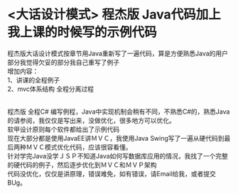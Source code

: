 # <大话设计模式> 程杰版 Java代码加上我上课的时候写的示例代码
程杰版大话设计模式按章节用Java重新写了一遍代码，算是方便熟悉Java的用户<br>部分我觉得欠妥的部分我自己重写了例子
<br>增加内容：
<br>1、讲课的全程例子
<br>2、mvc体系结构 全程分离过程

<br>程杰版 全程C# 编写例程，Java中实现机制会稍有不同，不熟悉C#的，熟悉Java的请参阅，我仅仅是写出来，没做优化，很多地方可以优化。
<br>软甲设计原则每个软件都给出了示例代码
<br>现在大部分都是使用JavaEE讲ＭＶＣ，我使用Java Swing写了一遍从硬代码到最后两种ＭＶＣ模式优化代码，应该很容看懂。
<br>针对学完Java没学ＪＳＰ不知道Java如何写数据库应用的情况，我找了一个完整的硬代码的例子，然后逐步优化到ＭＶＣ和ＭＶＰ架构
<br>代码没优化，仅仅是讲原理，错误难免，如有错误，请Email给我，或者提交BUg。
